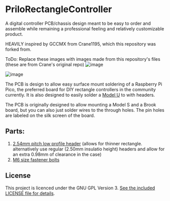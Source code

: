 # PriloRectangleController
A digital controller PCB/chassis design meant to be easy to order and assemble while remaining a professional feeling and relatively customizable product.

HEAVILY inspired by GCCMX from Crane1195, which this repository was forked from.

ToDo: Replace these images with images made from this repository's files (these are from Crane's original repo)
![image](img/Square.jpg)

![image](img/LargeCircle.jpg)

The PCB is design to allow easy surface mount soldering of a Raspberry Pi Pico, the preferred board for DIY rectangle controllers in the community currently. It is also designed to easily solder a [Model U](https://github.com/Crane1195/Model-U) to with headers.

The PCB is originally designed to allow mounting a Model S and a Brook board, but you can also just solder wires to the through holes. The pin holes are labeled on the silk screen of the board.

## Parts:
1. [2.54mm pitch low profile header](https://www.digikey.com/en/products/detail/samtec-inc/TLW-136-05-T-S/1105024) (allows for thinner rectangle. alternatively use regular (2.50mm insulatio height) headers and allow for an extra 0.98mm of clearance in the case)
2. [M6 size fastener bolts](https://www.amazon.com/gp/product/B07QF7VB9P/ref=ppx_yo_dt_b_asin_title_o00_s00?ie=UTF8&th=1)

## License
This project is licenced under the GNU GPL Version 3. [See the included LICENSE file for details](LICENSE).

